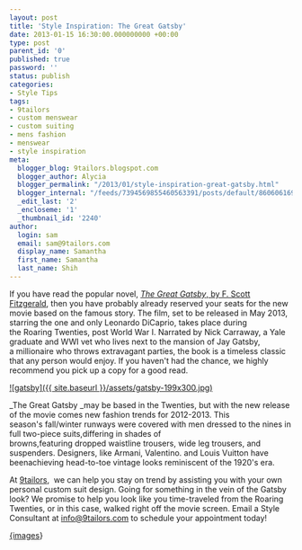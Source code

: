 ```yaml
---
layout: post
title: 'Style Inspiration: The Great Gatsby'
date: 2013-01-15 16:30:00.000000000 +00:00
type: post
parent_id: '0'
published: true
password: ''
status: publish
categories:
- Style Tips
tags:
- 9tailors
- custom menswear
- custom suiting
- mens fashion
- menswear
- style inspiration
meta:
  blogger_blog: 9tailors.blogspot.com
  blogger_author: Alycia
  blogger_permalink: "/2013/01/style-inspiration-great-gatsby.html"
  blogger_internal: "/feeds/7394569855460563391/posts/default/8606061691029193006"
  _edit_last: '2'
  _encloseme: '1'
  _thumbnail_id: '2240'
author:
  login: sam
  email: sam@9tailors.com
  display_name: Samantha
  first_name: Samantha
  last_name: Shih
---
```

If you have read the popular novel, [_The Great Gatsby_, by F. Scott Fitzgerald](http://ebooks.adelaide.edu.au/f/fitzgerald/f_scott/gatsby/), then you have probably already reserved your seats for the new movie based on the famous story. The film, set to be released in May 2013, starring the one and only Leonardo DiCaprio, takes place during the Roaring Twenties, post World War I. Narrated by Nick Carraway, a Yale graduate and WWI vet who lives next to the mansion of Jay Gatsby, a millionaire who throws extravagant parties, the book is a timeless classic that any person would enjoy. If you haven't had the chance, we highly recommend you pick up a copy for a good read.

[![gatsby]({{ site.baseurl }}/assets/gatsby-199x300.jpg)](http://blog.9tailors.com/uploads/gatsby.jpg)

_The Great Gatsby _may be based in the Twenties, but with the new release of the movie comes new fashion trends for 2012-2013. This season's fall/winter runways were covered with men dressed to the nines in full two-piece suits,differing in shades of browns,featuring dropped waistline trousers, wide leg trousers, and suspenders. Designers, like Armani, Valentino. and Louis Vuitton have beenachieving head-to-toe vintage looks reminiscent of the 1920's era.  

At [9tailors](http://www.9tailors.com/),  we can help you stay on trend by assisting you with your own personal custom suit design. Going for something in the vein of the Gatsby look? We promise to help you look like you time-traveled from the Roaring Twenties, or in this case, walked right off the movie screen. Email a Style Consultant at [info@9tailors.com](mailto:info@9tailors.com) to schedule your appointment today!  
  
[{images](http://thegreatgatsby.warnerbros.com/#)}